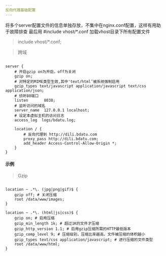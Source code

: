 ```yaml
---
反向代理基础配置
---
```


将多个server配置文件的信息单独存放，不集中在nginx.conf配置，这样有用助于故障排查
最后用 #include vhost/*.conf 加载vhost目录下所有配置文件

> include vhost/*.conf; 


> 跨域

```shell

server {
    # 开启gzip on为开启，off为关闭
    gzip on;
    # 对特定的MIME类型生效,其中'text/html’被系统强制启用
    gzip_types text/javascript application/javascript text/css application/json;
    # 侦听80端口
    listen       8038;
    # 监听访问的域名
    server_name  127.0.0.1 localhost;
    # 设定本虚拟主机的访问日志
    access_log  logs/bdatu.log;

    location / {
        # 反向代理到 http://dili.bdatu.com
        proxy_pass http://dili.bdatu.com; 
        add_header Access-Control-Allow-Origin *;
    }
}

```

#### 示例

> Gzip

```shell

location ~ .*\. (jpg|png|gif)$ {    
    gzip off; # 关闭压缩    
    root /data/www/images;
}

location ~ .*\. (html|js|css)$ {    
    gzip on; # 启用压缩    
    gzip_min_length 1k; # 超过1K的文件才压缩    
    gzip_http_version 1.1; # 启用gzip压缩所需的HTTP最低版本    
    gzip_comp_level 9; # 压缩级别，压缩比率越高，文件被压缩的体积越小    
    gzip_types text/css application/javascript; # 进行压缩的文件类型    
    root /data/www/html;
}

```